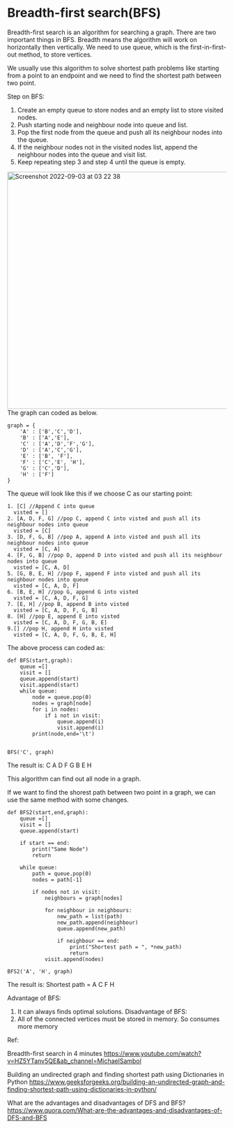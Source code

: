 # Breadth-first search(BFS)

Breadth-first search is an algorithm for searching a graph. There are two important things in BFS.
Breadth means the algorithm will work on horizontally then vertically.
We need to use queue, which is the first-in-first-out method, to store vertices.

We usually use this algorithm to solve shortest path problems like starting from a point to an endpoint and we need to find the shortest path between two point.

Step on BFS:
1. Create an empty queue to store nodes and an empty list to store visited nodes.
2. Push starting node and neighbour node into queue and list.
3. Pop the first node from the queue and push all its neighbour nodes into the queue.
4. If the neighbour nodes not in the visited nodes list, append the neighbour nodes into the queue and visit list.
5. Keep repeating step 3 and step 4 until the queue is empty.


<img width="543" alt="Screenshot 2022-09-03 at 03 22 38" src="https://user-images.githubusercontent.com/25585589/188223126-95e18481-5c71-4101-9e2a-1f2cd08257d8.png">
The graph can coded as below.

```python3
graph = {
    'A' : ['B','C','D'],
    'B' : ['A','E'],
    'C' : ['A','D','F','G'],
    'D' : ['A','C','G'],
    'E' : ['B', 'F'],
    'F' : ['C','E', 'H'],
    'G' : ['C','D'],
    'H' : ['F']
}
```
The queue will look like this if we choose C as our starting point:
```
1. [C] //Append C into queue
  visted = []
2. [A, D, F, G] //pop C, append C into visted and push all its neighbour nodes into queue
  visted = [C]
3. [D, F, G, B] //pop A, append A into visted and push all its neighbour nodes into queue
  visted = [C, A]
4. [F, G, B] //pop D, append D into visted and push all its neighbour nodes into queue
  visted = [C, A, D]
5. [G, B, E, H] //pop F, append F into visted and push all its neighbour nodes into queue
  visted = [C, A, D, F]
6. [B, E, H] //pop G, append G into visted
  visted = [C, A, D, F, G]
7. [E, H] //pop B, append B into visted
  visted = [C, A, D, F, G, B]
8. [H] //pop E, append E into visted
  visted = [C, A, D, F, G, B, E]
9.[] //pop H, append H into visted
  visted = [C, A, D, F, G, B, E, H]
```
The above process can coded as:

```python3
def BFS(start,graph):
    queue =[]
    visit = []
    queue.append(start)
    visit.append(start)
    while queue:
        node = queue.pop(0)
        nodes = graph[node]
        for i in nodes:
            if i not in visit:
                queue.append(i)
                visit.append(i)
        print(node,end='\t')
        
```
```python3
BFS('C', graph)
```
The result is:
C       A       D       F       G       B       E       H

This algorithm can find out all node in a graph.

If we want to find the shorest path between two point in a graph, we can use the same method with some changes.
```python3
def BFS2(start,end,graph):
    queue =[]
    visit = []
    queue.append(start)

    if start == end:
        print("Same Node")
        return 

    while queue:
        path = queue.pop(0)
        nodes = path[-1]

        if nodes not in visit:
            neighbours = graph[nodes]

            for neighbour in neighbours:
                new_path = list(path)
                new_path.append(neighbour)
                queue.append(new_path)

                if neighbour == end:
                    print("Shortest path = ", *new_path)
                    return
            visit.append(nodes)
```
```python3
BFS2('A', 'H', graph)
```
The result is:
Shortest path =  A C F H

Advantage of BFS:
1. It can always finds optimal solutions.
Disadvantage of BFS:
1. All of the connected vertices must be stored in memory. So consumes more memory

Ref:

Breadth-first search in 4 minutes
https://www.youtube.com/watch?v=HZ5YTanv5QE&ab_channel=MichaelSambol

Building an undirected graph and finding shortest path using Dictionaries in Python
https://www.geeksforgeeks.org/building-an-undirected-graph-and-finding-shortest-path-using-dictionaries-in-python/

What are the advantages and disadvantages of DFS and BFS?
https://www.quora.com/What-are-the-advantages-and-disadvantages-of-DFS-and-BFS

